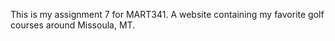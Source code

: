 This is my assignment 7 for MART341. A website containing my favorite golf courses around Missoula, MT.